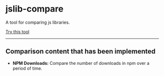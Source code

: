 # jslib-compare

A tool for comparing js libraries.

[Try this tool](https://guofei0723.github.io/jslib-compare)

---

## Comparison content that has been implemented
  * **NPM Downloads:** Compare the number of downloads in npm over a period of time.
